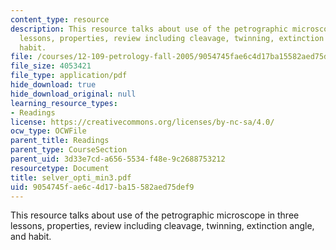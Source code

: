 ```yaml
---
content_type: resource
description: This resource talks about use of the petrographic microscope in three
  lessons, properties, review including cleavage, twinning, extinction angle, and
  habit.
file: /courses/12-109-petrology-fall-2005/9054745fae6c4d17ba15582aed75def9_selver_opti_min3.pdf
file_size: 4053421
file_type: application/pdf
hide_download: true
hide_download_original: null
learning_resource_types:
- Readings
license: https://creativecommons.org/licenses/by-nc-sa/4.0/
ocw_type: OCWFile
parent_title: Readings
parent_type: CourseSection
parent_uid: 3d33e7cd-a656-5534-f48e-9c2688753212
resourcetype: Document
title: selver_opti_min3.pdf
uid: 9054745f-ae6c-4d17-ba15-582aed75def9
---
```

This resource talks about use of the petrographic microscope in three lessons, properties, review including cleavage, twinning, extinction angle, and habit.